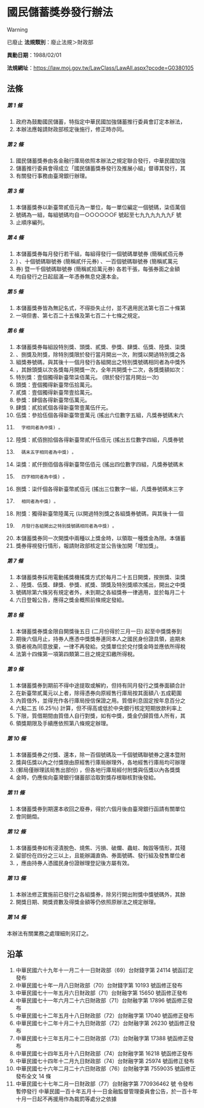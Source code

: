 # 國民儲蓄獎券發行辦法


> [!WARNING]
> 已廢止
**法規類別**：廢止法規＞財政部

**異動日期**：1988/02/01  

**法規網址**：https://law.moj.gov.tw/LawClass/LawAll.aspx?pcode=G0380105



## 法條
##### 第 1 條
1. 政府為鼓勵國民儲蓄，特指定中華民國加強儲蓄推行委員會訂定本辦法，
1. 本辦法應報請財政部核定後施行，修正時亦同。

##### 第 2 條
1. 國民儲蓄獎券由各金融行庫局依照本辦法之規定聯合發行，中華民國加強
1. 儲蓄推行委員會得成立「國民儲蓄獎券發行及推展小組」督導其發行，其
1. 有關發行事務由臺灣銀行辦理。

##### 第 3 條
1. 本儲蓄獎券以新臺幣貳佰元為一單位，每一單位編定一個號碼，柒佰萬個
1. 號碼為一組，每組號碼均自一○○○○○○F 號起至七九九九九九九F 號
1. 止順序編列。

##### 第 4 條
1. 本儲蓄獎券每月發行若干組，每組得發行一個號碼單號券 (簡稱貳佰元券
1. ) 、十個號碼聯號券 (簡稱貳仟元券) 、一百個號碼聯號券 (簡稱貳萬元
1. 券) 暨一千個號碼聯號券 (簡稱貳拾萬元券) 各若干張，每張券面之金額
1. 均自發行之日起屆滿一年憑券無息兌還本金。

##### 第 5 條
1. 本儲蓄獎券皆為無記名式，不得掛失止付，並不適用民法第七百二十條第
1. 一項但書、第七百二十五條及第七百二十七條之規定。

##### 第 6 條
1. 本儲蓄獎券每組設特別獎、頭獎、貳獎、參獎、肆獎、伍獎、陸獎、柒獎
1. 、捌獎及附獎，除特別獎限於發行當月開出一次，附獎以開過特別獎之各
1. 組獎券號碼，與其後十一個月發行各組開出之特別獎號碼相同者為中獎外
1. ，其餘頭獎以次各獎每月開獎一次，全年共開獎十二次，各獎獎額如次：
1. 特別獎：壹個獨得新臺幣柒佰萬元。 (限於發行當月開出一次)
1. 頭獎：壹個獨得新臺幣伍拾萬元。
1. 貳獎：壹個獨得新臺幣壹拾萬元。
1. 參獎：肆個各得新臺幣伍萬元。
1. 肆獎：貳拾貳個各得新臺幣壹萬伍仟元。
1. 伍獎：參拾伍個各得新臺幣壹萬元 (搖出六位數字五組，凡獎券號碼末六
1.       字相同者為中獎) 。
1. 陸獎：貳佰捌拾個各得新臺幣貳仟伍佰元 (搖出五位數字四組，凡獎券號
1.       碼末五字相同者為中獎) 。
1. 柒獎：貳仟捌佰個各得新臺幣伍佰元 (搖出四位數字四組，凡獎券號碼末
1.       四字相同者為中獎) 。
1. 捌獎：柒仟個各得新臺幣貳佰元 (搖出三位數字一組，凡獎券號碼末三字
1.       相同者為中獎) 。
1. 附獎：獨得新臺幣陸萬元 (以開過特別獎之各組獎券號碼，與其後十一個
1.       月發行各組開出之特別獎號碼相同者為中獎) 。
1. 本儲蓄獎券同一次開獎中兩種以上獎金時，以領取一種獎金為限。本儲蓄
1. 獎券得視發行情形，報請財政部核定並公告後加開「增加獎」。

##### 第 7 條
1. 本儲蓄獎券採用電動搖獎機搖獎方式於每月二十五日開獎，按捌獎、柒獎
1. 、陸獎、伍獎、肆獎、參獎、貳獎、頭獎及特別獎順次搖出，開出之中獎
1. 號碼除第六條另有規定者外，未到期之各組獎券一律適用，並於每月二十
1. 六日登報公告，應得之獎金概照前條規定發給。

##### 第 8 條
1. 本儲蓄獎券獎金限自開獎後五日 (二月份得於三月一日) 起至中獎獎券到
1. 期後六個月止，持券人應憑中獎獎券連同本人之國民身份證具領，逾期未
1. 領者視為同意放棄，一律不再發給。兌獎單位於兌付獎金時並應依所得稅
1. 法第十四條第一項第四類第二目之規定扣繳所得稅。

##### 第 9 條
1. 本儲蓄獎券到期前不得中途提取或解約，但持有同月發行之獎券面額合計
1. 在新臺幣貳萬元以上者，除得憑券向原經售行庫局按其面額八‧五成範圍
1. 內質借外，並得充作各行庫局授信保證之用。質借利息固定按年息百分之
1. 六點二五 (6.25％) 計算，但不得高或低於中央銀行核定短期放款利率上
1. 下限，質借期間由質借人自行對獎，如有中獎，獎金仍歸質借人所有，其
1. 領獎期限及手續應依照第八條規定辦理。

##### 第 10 條
1. 本儲蓄獎券之付獎、還本，除一百個號碼及一千個號碼聯號券之還本暨附
1. 獎與伍獎以內之付獎限由原經售行庫局辦理外，各地經售行庫局均可辦理
1.  (郵局僅辦理該局售出部份) ，但各地行庫局經付附獎與伍獎以內各獎獎
1.  金時，仍應俟向臺灣銀行儲蓄部洽取對獎存根聯核對後發給。

##### 第 11 條
1. 本儲蓄獎券到期還本收回之廢券，得於六個月後由臺灣銀行函請有關單位
1. 會同銷燬。

##### 第 12 條
1. 本儲蓄獎券如有浸漬脫色、燒焦、污損、破爛、蟲蛀、蝕毀等情形，其殘
1. 留部份在四分之三以上，且能辦識直偽、券面號碼、發行組及發售單位者
1. ，應由持券人憑國民身份證辦理登記後方屬有效。

##### 第 13 條
1. 本辦法修正實施前已發行之各組獎券，除另行開出附獎中獎號碼外，其餘
1. 開獎日期、開獎資數及得獎金額等仍依照原辦法之規定辦理。

##### 第 14 條
本辦法有關業務之處理細則另訂之。

## 沿革
1. 中華民國六十九年十一月二十一日財政部（69）台財錢字第 24114  號函訂定發布
1. 中華民國七十年一月八日財政部（70）台財錢字第 10193  號函修正發布
1. 中華民國七十一年五月六日財政部（71）台財融字第 15650  號函修正發布
1. 中華民國七十一年六月二十六日財政部（71）台財融字第 17896  號函修正發布
1. 中華民國七十二年五月十八日財政部（72）台財融字第 17040  號函修正發布
1. 中華民國七十二年十月二十九日財政部（72）台財融字第 26230  號函修正發布
1. 中華民國七十三年五月二十二日財政部（73）台財融字第 17388  號函修正發布
1. 中華民國七十四年五月十八日財政部（74）台財融字第 16218  號函修正發布
1. 中華民國七十四年十二月九日財政部（74）台財融字第 25974  號函修正發布
1.  中華民國七十六年二月二十六日財政部（76）台財融字第 7559035  號函修正發布全文 14 條
1.  中華民國七十七年二月一日財政部（77）台財融字第 770936462  號  令發布暫停發行  中華民國一百十年五月十一日金融監督管理委員會公告，於一百十年  十月一日起不再援用作為裁罰等處分之依據
